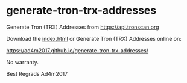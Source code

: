 # generate-tron-trx-addresses
Generate Tron (TRX) Addresses from https://api.tronscan.org

Download the <a href="https://raw.githubusercontent.com/Ad4m2017/generate-tron-trx-addresses/master/index.html" target="_blank">index.html</a> or Generate Tron (TRX) Addresses online on:

https://ad4m2017.github.io/generate-tron-trx-addresses/

No warranty.

Best Regrads
Ad4m2017
